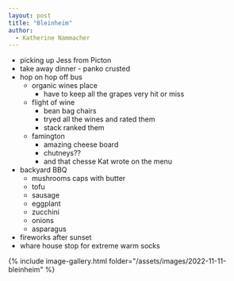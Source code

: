 ```yaml
---
layout: post
title: "Bleinheim"
author:
  - Katherine Nammacher
---
```


- picking up Jess from Picton
- take away dinner - panko crusted  
- hop on hop off bus
  - organic wines place
    - have to keep all the grapes very hit or miss
  - flight of wine
    - bean bag chairs
    - tryed all the wines and rated them
    - stack ranked them
  - famington
    - amazing cheese board
    - chutneys??
    - and that chesse Kat wrote on the menu
- backyard BBQ
  - mushrooms caps with butter
  - tofu
  - sausage
  - eggplant
  - zucchini
  - onions
  - asparagus
- fireworks after sunset
- whare house stop for extreme warm socks

{% include image-gallery.html folder="/assets/images/2022-11-11-bleinheim" %}

